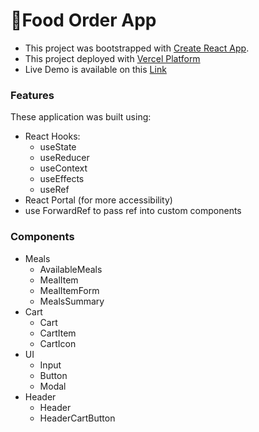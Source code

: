 # 🍕Food Order App

- This project was bootstrapped with [Create React App](https://github.com/facebook/create-react-app).
- This project deployed with [Vercel Platform](https://vercel.com/new?utm_medium=default-template&filter=next.js&utm_source=create-next-app&utm_campaign=create-next-app-readme)
- Live Demo is available on this [Link](https://food-order-app-ten-tau.vercel.app/)

### Features
These application was built using:
- React Hooks:
  - useState
  - useReducer
  - useContext
  - useEffects
  - useRef
- React Portal (for more accessibility)
- use ForwardRef to pass ref into custom components

### Components 
- Meals
  - AvailableMeals
  - MealItem
  - MealItemForm
  - MealsSummary
- Cart
  - Cart
  - CartItem
  - CartIcon
- UI
  - Input
  - Button
  - Modal
- Header
  - Header
  - HeaderCartButton 
